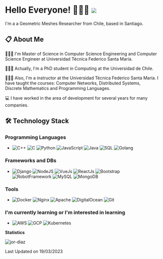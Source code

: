 # Hello Everyone! 👨🏽‍💻 ![](https://visitor-badge.glitch.me/badge?page_id=Jor-Diaz)

I'm a a Geometric Meshes Researcher from Chile, based in Santiago.

## 📋 About Me

🧑🏻‍🎓 I'm  Master of Science in Computer Science Engineering and Computer Science Engineer at Universidad Técnica Federico Santa María.

🧑🏻‍🎓 Actually, I'm a PhD student in Computing at the Universidad de Chile.

🧑🏻‍🏫 Also, I'm a instructor at the Universidad Técnica Federico Santa María. I have taught the courses: Computer Networks, Distributed Systems, Discrete Mathematics and Programming Languages.

💻 I have worked in the area of development for several years for many companies.

## 🛠 Technology Stack

### Programming Languages

- ![C++](https://img.shields.io/badge/-C++-EEEEEE?style=flat-square&logo=c%2b%2b&logoColor=00599C)
  ![C](https://img.shields.io/badge/-C-EEEEEE?style=flat-square&logo=C)
  ![Python](https://img.shields.io/badge/-Python-EEEEEE?style=flat-square&logo=Python)
  ![JavaScript](https://img.shields.io/badge/-JavaScript-EEEEEE?style=flat-square&logo=JavaScript)
  ![Java](https://img.shields.io/badge/-Java-EEEEEE?style=flat-square&logo=Java&logoColor=007396)
  ![SQL](https://img.shields.io/badge/-SQL-EEEEEE?style=flat-square&logo=MySQL)
  ![Golang](https://img.shields.io/badge/-Go-EEEEEE?style=flat-square&logo=Go)

### Frameworks and DBs

- ![Django](https://img.shields.io/badge/-Django-EEEEEE?style=flat-square&logo=Django&logoColor=darkgreen) ![NodeJS](https://img.shields.io/badge/node.js-EEEEEE?style=flat-square&logo=node.js) ![VueJs](https://img.shields.io/badge/-VueJs-EEEEEE?style=flat-square&logo=vuedotjs&logoColor=4FC08D) ![ReactJs](https://img.shields.io/badge/-ReactJs-EEEEEE?style=flat-square&logo=REACT) ![Bootstrap](https://img.shields.io/badge/-Bootstrap-EEEEEE?style=flat-square&logo=Bootstrap) ![RobotFramework](https://img.shields.io/badge/-RobotFramework-EEEEEE?style=flat-square&logo=Robotframework&logoColor=black) ![MySQL](https://img.shields.io/badge/-MySQL-EEEEEE?style=flat-square&logo=Mysql) ![MongoDB](https://img.shields.io/badge/-MongoDB-EEEEEE?style=flat-square&logo=MongoDB&logoColor=green) 

### Tools

- ![Docker](https://img.shields.io/badge/-Docker-EEEEEE?style=flat-square&logo=docker) ![Nginx](https://img.shields.io/badge/-Nginx-EEEEEE?style=flat-square&logo=nginx&logoColor=green) ![Apache](https://img.shields.io/badge/-Apache-EEEEEE?style=flat-square&logo=apache&logoColor=purple) ![DigitalOcean](https://img.shields.io/badge/-DigitalOcean-EEEEEE?style=flat-square&logo=DigitalOcean) ![Git](https://img.shields.io/badge/-Git-EEEEEE?style=flat-square&logo=git)

### I'm currently learning or I'm interested in learning

- ![AWS](https://img.shields.io/badge/AWS-EEEEEE?style=flat-square&logo=amazon-aws&logoColor=orange) ![GCP](https://img.shields.io/badge/GoogleCloud-EEEEEE?style=flat-square&logo=google-cloud)   ![Kubernetes](https://img.shields.io/badge/-Kubernetes-EEEEEE?style=flat-square&logo=Kubernetes&logoColor=yellow)

**Statistics**

<p><img align="center" src="https://github-readme-stats.vercel.app/api/top-langs?username=jadiazcl&show_icons=true&locale=en&layout=compact&exclude_repo=Jor-Diaz" alt="jor-diaz" /></p>

Last Updated on 19/03/2023

[linkedin-shield]: https://img.shields.io/badge/LinkedIn-eeeeee?style=flat-square&logo=linkedin&colorB=blue
[linkedin-url]: https://cl.linkedin.com/in/jdiazmatte

<!--
**Jor-Diaz/Jor-Diaz** is a ✨ _special_ ✨ repository because its `README.md` (this file) appears on your GitHub profile.


- 🔭 I’m currently working on ...
- 🌱 I’m currently learning ...
- 👯 I’m looking to collaborate on ...
- 🤔 I’m looking for help with ...
- 💬 Ask me about ...
- 📫 How to reach me: ...
- 😄 Pronouns: ...
- ⚡ Fun fact: ...
  -->
